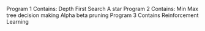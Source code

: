
Program 1 Contains:
    Depth First Search
    A star
Program 2 Contains:
    Min Max tree decision making
    Alpha beta pruning
Program 3 Contains
    Reinforcement Learning
